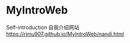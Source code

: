 # MyIntroWeb <br/>
Self-introduction 自我介绍网站 <br/>
https://rimu907.github.io/MyIntroWeb/nandi.html<br/>
<!-- ![image](https://github.com/Rimu907/MyIntroWeb/blob/main/imgs/nandi.jpg) -->
